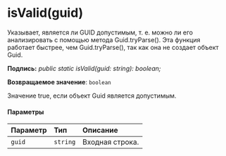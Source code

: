 # <a name="isvalidguid"></a>isValid(guid)




Указывает, является ли GUID допустимым, т. е. можно ли его анализировать с помощью метода Guid.tryParse(). Эта функция работает быстрее, чем Guid.tryParse(), так как она не создает объект Guid.

**Подпись:** _public static isValid(guid: string): boolean;_

**Возвращаемое значение**: `boolean`



Значение true, если объект Guid является допустимым.

#### <a name="parameters"></a>Параметры


| Параметр       | Тип    | Описание |
|:-------------|:---------------|:------------|
| `guid`    | `string` | Входная строка. |


